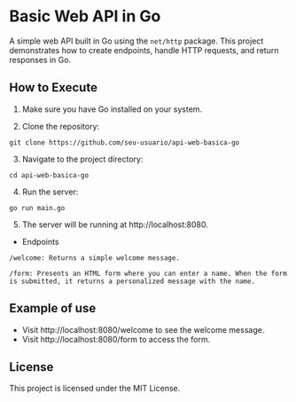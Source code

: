 # Basic Web API in Go

A simple web API built in Go using the `net/http` package. This project demonstrates how to create endpoints, handle HTTP requests, and return responses in Go.

## How to Execute

1. Make sure you have Go installed on your system.

2. Clone the repository:

```
git clone https://github.com/seu-usuario/api-web-basica-go
```

3. Navigate to the project directory:
```
cd api-web-basica-go
```

4. Run the server:
```
go run main.go
```

5. The server will be running at http://localhost:8080.

- Endpoints
```
/welcome: Returns a simple welcome message.
```

```
/form: Presents an HTML form where you can enter a name. When the form is submitted, it returns a personalized message with the name.
```

## Example of use
- Visit http://localhost:8080/welcome to see the welcome message.
- Visit http://localhost:8080/form to access the form.

## License
This project is licensed under the MIT License.